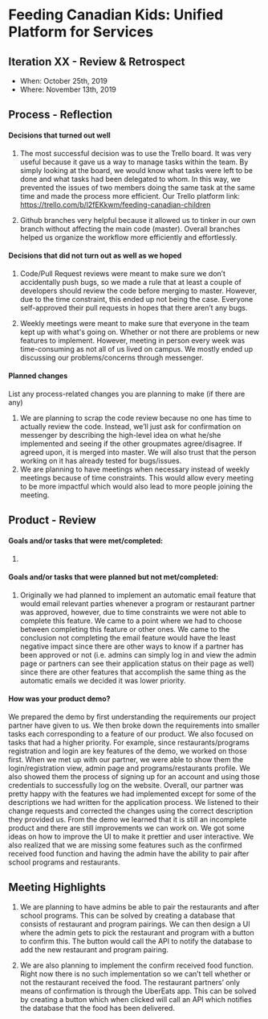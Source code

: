 # Feeding Canadian Kids: Unified Platform for Services

## Iteration XX - Review & Retrospect

 * When: October 25th, 2019
 * Where: November 13th, 2019

## Process - Reflection
#### Decisions that turned out well

1. The most successful decision was to use the Trello board. It was very useful because it gave us a way to manage tasks within the team. By simply looking at the board, we would know what tasks were left to be done and what tasks had been delegated to whom. In this way, we prevented the issues of two members doing the same task at the same time and made the process more efficient. Our Trello platform link: https://trello.com/b/l2fEKkwm/feeding-canadian-children

2. Github branches very helpful because it allowed us to tinker in our own branch without affecting the main code (master). Overall branches helped us organize the workflow more efficiently and effortlessly.


#### Decisions that did not turn out as well as we hoped

1. Code/Pull Request reviews were meant to make sure we don’t accidentally push bugs, so we made a rule that at least a couple of developers should review the code before merging to master. However, due to the time constraint, this ended up not being the case. Everyone self-approved their pull requests in hopes that there aren’t any bugs.

2. Weekly meetings were meant to make sure that everyone in the team kept up with what's going on. Whether or not there are problems or new features to implement. However, meeting in person every week was time-consuming as not all of us lived on campus. We mostly ended up discussing our problems/concerns through messenger.

#### Planned changes

List any process-related changes you are planning to make (if there are any)

1. We are planning to scrap the code review because no one has time to actually review the code. Instead, we’ll just ask for confirmation on messenger by describing the high-level idea on what he/she implemented and seeing if the other groupmates agree/disagree. If agreed upon, it is merged into master. We will also trust that the person working on it has already tested for bugs/issues. 
2. We are planning to have meetings when necessary instead of weekly meetings because of time constraints. This would allow every meeting to be more impactful which would also lead to more people joining the meeting.



## Product - Review

#### Goals and/or tasks that were met/completed:
1. 



#### Goals and/or tasks that were planned but not met/completed:

1. Originally we had planned to implement an automatic email feature that would email relevant parties whenever a program or restaurant partner was approved, however, due to time constraints we were not able to complete this feature. We came to a point where we had to choose between completing this feature or other ones. We came to the conclusion not completing the email feature would have the least negative impact since there are other ways to know if a partner has been approved or not (i.e. admins can simply log in and view the admin page or partners can see their application status on their page as well) since there are other features that accomplish the same thing as the automatic emails we decided it was lower priority. 

#### How was your product demo?
We prepared the demo by first understanding the requirements our project partner have given to us. We then broke down the requirements into smaller tasks each corresponding to a feature of our product. We also focused on tasks that had a higher priority. For example, since restaurants/programs registration and login are key features of the demo, we worked on those first. When we met up with our partner, we were able to show them the login/registration view, admin page and programs/restaurants profile. We also showed them the process of signing up for an account and using those credentials to successfully log on the website. Overall, our partner was pretty happy with the features we had implemented except for some of the descriptions we had written for the application process. We listened to their change requests and corrected the changes using the correct description they provided us. From the demo we learned that it is still an incomplete product and there are still improvements we can work on. We got some ideas on how to improve the UI to make it prettier and user interactive. We also realized that we are missing some features such as the confirmed received food function and having the admin have the ability to pair after school programs and restaurants.

## Meeting Highlights
1. We are planning to have admins be able to pair the restaurants and after school programs. This can be solved by creating a database that consists of restaurant and program pairings. We can then design a UI where the admin gets to pick the restaurant and program with a button to confirm this. The button would call the API to notify the database to add the new restaurant and program pairing.

2. We are also planning to implement the confirm received food function. Right now there is no such implementation so we can’t tell whether or not the restaurant received the food. The restaurant partners’ only means of confirmation is through the UberEats app. This can be solved by creating a button which when clicked will call an API which notifies the database that the food has been delivered.






